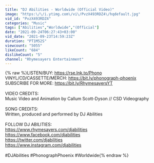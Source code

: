 ```yaml
---
title: "DJ Abilities - Worldwide (Official Video)"
image: "https:\/\/i.ytimg.com\/vi\/PvzX493RDZ4\/hqdefault.jpg"
vid_id: "PvzX493RDZ4"
categories: "Music"
tags: ["Abilities","Worldwide","(Official"]
date: "2021-09-24T06:27:43+03:00"
vid_date: "2021-09-23T14:59:23Z"
duration: "PT1M52S"
viewcount: "5055"
likeCount: "684"
dislikeCount: "5"
channel: "Rhymesayers Entertainment"
---
```

{% raw %}LISTEN/BUY: <a rel="nofollow" target="blank" href="https://rse.lnk.to/Phono">https://rse.lnk.to/Phono</a><br />VINYL/CD/CASSETTE/MERCH: <a rel="nofollow" target="blank" href="https://bit.ly/phonograph-phoenix">https://bit.ly/phonograph-phoenix</a><br />SUBSCRIBE FOR MORE: <a rel="nofollow" target="blank" href="https://bit.ly/RhymesayersYT">https://bit.ly/RhymesayersYT</a> <br /><br />VIDEO CREDITS:<br />Music Video and Animation by Callum Scott-Dyson // CSD Videography<br /><br />SONG CREDITS:<br />Written, produced and performed by DJ Abilities<br /><br />FOLLOW DJ ABILITIES:<br /><a rel="nofollow" target="blank" href="https://www.rhymesayers.com/djabilities">https://www.rhymesayers.com/djabilities</a><br /><a rel="nofollow" target="blank" href="https://www.facebook.com/djabilities">https://www.facebook.com/djabilities</a><br /><a rel="nofollow" target="blank" href="https://twitter.com/djabilities">https://twitter.com/djabilities</a><br /><a rel="nofollow" target="blank" href="https://www.instagram.com/djabilities">https://www.instagram.com/djabilities</a><br /><br />#DJAbilities #PhonographPhoenix #Worldwide{% endraw %}

